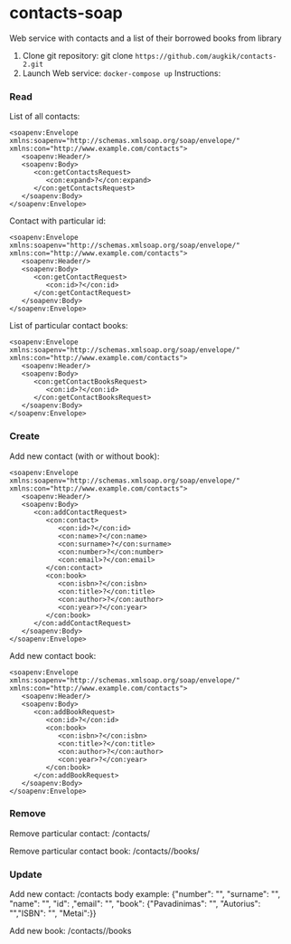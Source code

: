 # contacts-soap
Web service with contacts and a list of their borrowed books from library

1. Clone git repository: git clone ```https://github.com/augkik/contacts-2.git```
2. Launch Web service: ```docker-compose up```
Instructions:

### Read

List of all contacts:
```
<soapenv:Envelope xmlns:soapenv="http://schemas.xmlsoap.org/soap/envelope/" xmlns:con="http://www.example.com/contacts">
   <soapenv:Header/>
   <soapenv:Body>
      <con:getContactsRequest>
         <con:expand>?</con:expand>
      </con:getContactsRequest>
   </soapenv:Body>
</soapenv:Envelope>
```

Contact with particular id:
```
<soapenv:Envelope xmlns:soapenv="http://schemas.xmlsoap.org/soap/envelope/" xmlns:con="http://www.example.com/contacts">
   <soapenv:Header/>
   <soapenv:Body>
      <con:getContactRequest>
         <con:id>?</con:id>
      </con:getContactRequest>
   </soapenv:Body>
</soapenv:Envelope>
```

List of particular contact books:
```
<soapenv:Envelope xmlns:soapenv="http://schemas.xmlsoap.org/soap/envelope/" xmlns:con="http://www.example.com/contacts">
   <soapenv:Header/>
   <soapenv:Body>
      <con:getContactBooksRequest>
         <con:id>?</con:id>
      </con:getContactBooksRequest>
   </soapenv:Body>
</soapenv:Envelope>
```

### Create

Add new contact (with or without book):
```
<soapenv:Envelope xmlns:soapenv="http://schemas.xmlsoap.org/soap/envelope/" xmlns:con="http://www.example.com/contacts">
   <soapenv:Header/>
   <soapenv:Body>
      <con:addContactRequest>
         <con:contact>
            <con:id>?</con:id>
            <con:name>?</con:name>
            <con:surname>?</con:surname>
            <con:number>?</con:number>
            <con:email>?</con:email>
         </con:contact>
         <con:book>
            <con:isbn>?</con:isbn>
            <con:title>?</con:title>
            <con:author>?</con:author>
            <con:year>?</con:year>
         </con:book>
      </con:addContactRequest>
   </soapenv:Body>
</soapenv:Envelope>
```

Add new contact book:
```
<soapenv:Envelope xmlns:soapenv="http://schemas.xmlsoap.org/soap/envelope/" xmlns:con="http://www.example.com/contacts">
   <soapenv:Header/>
   <soapenv:Body>
      <con:addBookRequest>
         <con:id>?</con:id>
         <con:book>
            <con:isbn>?</con:isbn>
            <con:title>?</con:title>
            <con:author>?</con:author>
            <con:year>?</con:year>
         </con:book>
      </con:addBookRequest>
   </soapenv:Body>
</soapenv:Envelope>
```
### Remove

Remove particular contact: /contacts/<id>

Remove particular contact book: /contacts/<id>/books/<isbn>

### Update

Add new contact: /contacts body example: {"number": "", "surname": "", "name": "", "id": ,"email": "", "book": {"Pavadinimas": "", "Autorius": "","ISBN": "", "Metai":}}

Add new book: /contacts/<id>/books
